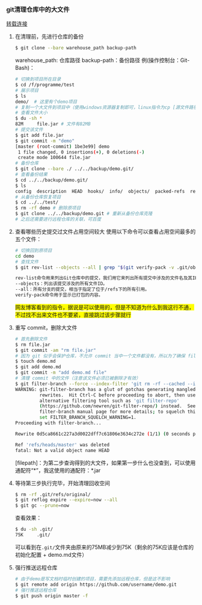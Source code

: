 ### git清理仓库中的大文件

[转载连接](https://www.hollischuang.com/archives/1708)

1.  在清理前，先进行仓库的备份

    ```bash
    $ git clone --bare warehouse_path backup-path
    ```

    warehouse_path: 仓库路径
    backup-path：备份路径
    例(操作控制台：Git-Bash)：

    ```bash
    # 切换到项目所在目录
    $ cd /f/programme/test
    # 展示项目
    $ ls
    demo/  # 这里有个demo项目
    # 复制一个大文件到项目中（使用windows资源器复制即可，linux指令为cp [源文件路径] [目标文件路径]）
    # 查看文件大小
    $ du -sh *
    82M     file.jar # 文件有82MB
    # 提交该文件
    $ git add file.jar
    $ git commit -m "demo"
    [master (root-commit) 1be3e99] demo
     1 file changed, 0 insertions(+), 0 deletions(-)
     create mode 100644 file.jar
    # 备份仓库
    $ git clone --bare ./ ../../backup/demo.git/
    # 查看备份结果
    $ cd ../../backup/demo.git/
    $ ls
    config  description  HEAD  hooks/  info/  objects/  packed-refs  refs/ # 这些就是git版本控制必须的文件，要是清理操作出现问题可以从该仓库恢复
    # 从备份仓库恢复项目
    $ cd ../../test/
    $ rm -rf demo # 删除原项目
    $ git clone ../../backup/demo.git # 重新从备份仓库克隆
    # 之后还需要进行远程仓库的关联，可百度
    ```

2.  查看哪些历史提交过文件占用空间较大
    使用以下命令可以查看占用空间最多的五个文件：

    ```bash
    # 切换回到原项目
    cd demo
    # 查找文件
    $ git rev-list --objects --all | grep "$(git verify-pack -v .git/objects/pack/*.idx | sort -k 3 -n | tail -5 | awk '{ print $1 }')"
    ```

    ```txt
    rev-list命令用来列出Git仓库中的提交，我们用它来列出所有提交中涉及的文件名及其ID。 该命令可以指定只显示某个引用（或分支）的上下游的提交。
    --objects：列出该提交涉及的所有文件ID。
    --all：所有分支的提交，相当于指定了位于/refs下的所有引用。
    verify-pack命令用于显示已打包的内容。
    ```

    <span style="background-color: yellow">网友博客看到的指令，据说是可以使用的，但是不知道为什么到我这行不通，不过找不出来文件也不要紧，直接跳过该步骤就行</span>

3.  重写 commit，删除大文件

    ```bash
    # 首先删除文件
    $ rm file.jar
    $ git commit -am "rm file.jar"
    # 因为 git 似乎会保护仓库，不允许 commit 当中一个文件都没有，所以为了确保 file.jar 的 commit 历史能够被删除成功，新建一个 demo.md 文件
    $ touch demo.md
    $ git add demo.md
    $ git commit -m "add demo.md file"
    # 清理 commit 中的文件（注意该文件必须已被删除才有效）
    $ git filter-branch --force --index-filter 'git rm -rf --cached --ignore-unmatch [filepath]' --prune-empty --tag-name-filter cat -- --all
    WARNING: git-filter-branch has a glut of gotchas generating mangled history
             rewrites.  Hit Ctrl-C before proceeding to abort, then use an
             alternative filtering tool such as 'git filter-repo'
             (https://github.com/newren/git-filter-repo/) instead.  See the
             filter-branch manual page for more details; to squelch this warning,
             set FILTER_BRANCH_SQUELCH_WARNING=1.
    Proceeding with filter-branch...
    
    Rewrite 0d5ca8661c227a3d0022dff7c61806e3634c272e (1/1) (0 seconds passed, remaining 0 predicted)    rm 'file.jar'
    
    Ref 'refs/heads/master' was deleted
    fatal: Not a valid object name HEAD
    ```

    [filepath]：为第二步查询得到的大文件，如果第一步什么也没查到，可以使用通配符“*”，我这使用的通配符：\*.jar

4.  等待第三步执行完毕，开始清理回收空间

    ```bash
    $ rm -rf .git/refs/original/
    $ git reflog expire --expire=now --all
    $ git gc --prune=now
    ```

    查看效果：

    ```bash
    $ du -sh .git/
    75K     .git/
    ```

    可以看到在`.git/`文件夹由原来的75MB减少到75K（剩余的75K应该是仓库的初始化配置 + demo.md文件）
    
5.  强行推送远程仓库

    ```bash
    # 由于demo是写文档时临时创建的项目，需要先添加远程仓库，但是这不影响
    $ git remote add origin https://github.com/username/demo.git
    # 强行推送远程仓库
    $ git push origin master -f
    ```

    

